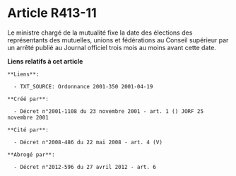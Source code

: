 # Article R413-11

Le ministre chargé de la mutualité fixe la date des élections des représentants des mutuelles, unions et fédérations au
Conseil supérieur par un arrêté publié au Journal officiel trois mois au moins avant cette date.

**Liens relatifs à cet article**

	**Liens**:

	  - TXT_SOURCE: Ordonnance 2001-350 2001-04-19

	**Créé par**:

	  - Décret n°2001-1108 du 23 novembre 2001 - art. 1 () JORF 25 novembre 2001

	**Cité par**:

	  - Décret n°2008-486 du 22 mai 2008 - art. 4 (V)

	**Abrogé par**:

	  - Décret n°2012-596 du 27 avril 2012 - art. 6
